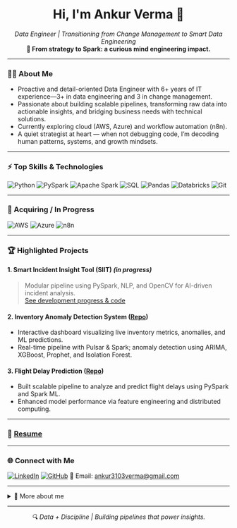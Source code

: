 <h1 align="center">Hi, I'm Ankur Verma 👋</h1>
<p align="center">
  <em>Data Engineer | Transitioning from Change Management to Smart Data Engineering</em><br>
  <strong>🚀 From strategy to Spark: a curious mind engineering impact.</strong>
</p>

---

### 🧑‍💻 About Me

- Proactive and detail-oriented Data Engineer with 6+ years of IT experience—3+ in data engineering and 3 in change management.
- Passionate about building scalable pipelines, transforming raw data into actionable insights, and bridging business needs with technical solutions.
- Currently exploring cloud (AWS, Azure) and workflow automation (n8n).
- A quiet strategist at heart — when not debugging code, I’m decoding human patterns, systems, and growth mindsets.

---

### ⚡ Top Skills & Technologies

![Python](https://img.shields.io/badge/-Python-3776AB?logo=python&logoColor=white)
![PySpark](https://img.shields.io/badge/-PySpark-E34A86?logo=apachespark&logoColor=white)
![Apache Spark](https://img.shields.io/badge/-Apache%20Spark-E25A1C?logo=apachespark)
![SQL](https://img.shields.io/badge/-SQL-4479A1?logo=postgresql&logoColor=white)
![Pandas](https://img.shields.io/badge/-Pandas-150458?logo=pandas&logoColor=white)
![Databricks](https://img.shields.io/badge/-Databricks-FF3621?logo=databricks&logoColor=white)
![Git](https://img.shields.io/badge/-Git-F05032?logo=git&logoColor=white)

---

### 🌱 Acquiring / In Progress

![AWS](https://img.shields.io/badge/-AWS-232F3E?logo=amazonaws)
![Azure](https://img.shields.io/badge/-Azure-0078D4?logo=microsoftazure&logoColor=white)
![n8n](https://img.shields.io/badge/-n8n-FF6A00?logo=n8n&logoColor=white)

---

### 🏆 Highlighted Projects

#### 1. Smart Incident Insight Tool (SIIT) _(in progress)_
> Modular pipeline using PySpark, NLP, and OpenCV for AI-driven incident analysis.  
> [See development progress & code](https://github.com/Ankur-ipynb) 

#### 2. Inventory Anomaly Detection System ([Repo](https://github.com/Ankur-ipynb/Inventory_AnomalyDetectionV1.git))
- Interactive dashboard visualizing live inventory metrics, anomalies, and ML predictions.
- Real-time pipeline with Pulsar & Spark; anomaly detection using ARIMA, XGBoost, Prophet, and Isolation Forest.

#### 3. Flight Delay Prediction ([Repo](https://github.com/Ankur-ipynb/Flight_Delay_PredictionV2.git))
- Built scalable pipeline to analyze and predict flight delays using PySpark and Spark ML.
- Enhanced model performance via feature engineering and distributed computing.

---

### 📄 [Resume](./resume.pdf)


---

### 🌐 Connect with Me

[![LinkedIn](https://img.shields.io/badge/-LinkedIn-blue?logo=linkedin&logoColor=white)](https://www.linkedin.com/in/ankur-verma-87047ba3/)
[![GitHub](https://img.shields.io/badge/-GitHub-181717?logo=github&logoColor=white)](https://github.com/Ankur-ipynb)
📧 Email: ankur3103verma@gmail.com

---

<details>
<summary>📝 More about me</summary>

- **Education:** B.Tech Mechanical Engineering, JNTUH, 2018
- **Certifications:** Scientific Computing with Python, Data Analyst using Python
- **Additional Skills:** Problem-Solving, Analytical Thinking, Communication, Time Management, Attention to Detail
- **Location:** Hyderabad, Telangana, India

</details>

---

<p align="center">
  <i>🔍 Data + Discipline | Building pipelines that power insights.</i>
</p>
